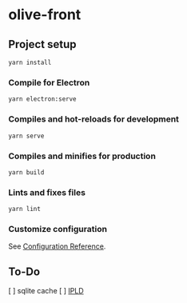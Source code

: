 # olive-front

## Project setup
```
yarn install
```

### Compile for Electron
```
yarn electron:serve
```

### Compiles and hot-reloads for development
```
yarn serve
```

### Compiles and minifies for production
```
yarn build
```

### Lints and fixes files
```
yarn lint
```

### Customize configuration
See [Configuration Reference](https://cli.vuejs.org/config/).

## To-Do

[ ] sqlite cache
[ ] [IPLD](https://ipld.io)
